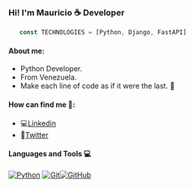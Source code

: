 ### Hi! I'm Mauricio ☕️ Developer

``` js
   const TECHNOLOGIES = [Python, Django, FastAPI]
```
#### About me:
- Python Developer.
- From Venezuela.
- Make each line of code as if it were the last. 🧡

#### How can find me 🔎: 

- 💻[Linkedin](https://www.linkedin.com/in/mauricio-ale-gonzalez/)
- 📰[Twitter](https://twitter.com/Maucoder)

#### Languages and Tools :computer:


[![Python](https://img.shields.io/badge/-Python-black?style=flat&logo=python&link=https://github.com/hritik5102)](https://github.com/hritik5102)
[![Git](https://img.shields.io/badge/-Git-black?style=flat&logo=git&link=https://github.com/hritik5102)](https://github.com/hritik5102)[![GitHub](https://img.shields.io/badge/-GitHub-181717?style=flat&logo=github&link=https://github.com/hritik5102)](https://github.com/hritik5102)

<!---
maucoderGit/maucoderGit is a ✨ special ✨ repository because its `README.md` (this file) appears on your GitHub profile.
You can click the Preview link to take a look at your changes.
--->
